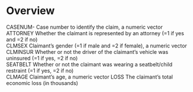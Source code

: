 # Overview 
CASENUM- Case number to identify the claim, a numeric vector <br>
ATTORNEY Whether the claimant is represented by an attorney (=1 if yes and =2 if no) <br>
CLMSEX Claimant’s gender (=1 if male and =2 if female), a numeric vector <br>
CLMINSUR Whether or not the driver of the claimant’s vehicle was uninsured (=1 if yes, =2 if no) <br> 
SEATBELT Whether or not the claimant was wearing a seatbelt/child restraint (=1 if yes, =2 if no) <br>
CLMAGE Claimant’s age, a numeric vector LOSS The claimant’s total economic loss (in thousands)
